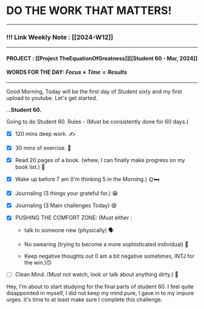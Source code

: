 
# DO THE WORK THAT MATTERS!

--- 
### !!! Link Weekly Note : [[2024-W12]]
---
#### PROJECT : [[Project TheEquationOfGreatness]][[Student 60 - Mar, 2024]]
#### WORDS FOR THE DAY: $Focus \times Time = Results$
---

Good Morning, Today will be the first day of Student sixty and my first upload to youtube. Let's get started. 

...**Student 60.**

Going to do Student 60. 
Rules - (Must be consistently done for 60 days.) 

* [x] 120 mins deep work. ✍️ 

* [x] 30 mins of exercise. 🏃

* [x] Read 20 pages of a book. (whew, I can finally make progress on my book list.) 📖

* [x] Wake up before 7 am (I'm thinking 5 in the Morning.) 🌞🛏️

* [x] Journaling (3 things your grateful for.) 😁

* [x] Journaling (3 Main challenges Today) 😅

* [x] PUSHING THE COMFORT ZONE: (Must either : 

	* talk to someone new (physically) 🗣️

	* No swearing (trying to become a more sophisticated individual) 🫠

	* Keep negative thoughts out (I am a bit negative sometimes, INTJ for the win.)🙃

* [ ] Clean Mind. (Must not watch, look or talk about anything dirty.) 🧘

Hey, I'm about to start studying for the final parts of student 60. 
I feel quite disappointed in myself, I did not keep my mind pure, I gave in to my impure urges. it's time to at least make sure I complete this challenge. 








